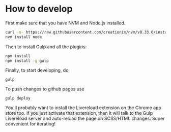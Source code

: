 # How to develop

First make sure that you have NVM and Node.js installed.

```sh
curl -o- https://raw.githubusercontent.com/creationix/nvm/v0.33.0/install.sh | bash
nvm install node
```

Then to install Gulp and all the plugins:

```sh
npm install
npm install -g gulp
```

Finally, to start developing, do:
```
gulp
```

To push changes to github pages use
```
gulp deploy
```

You'll probably want to install the Livereload extension on the Chrome app store too. If you just
activate that extension, then it will talk to the Gulp Livereload server and auto-reload the page
on SCSS/HTML changes. Super convenient for iterating!
